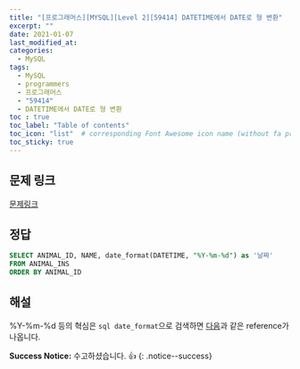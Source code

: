 ```yaml
---
title: "[프로그래머스][MYSQL][Level 2][59414] DATETIME에서 DATE로 형 변환"
excerpt: ""
date: 2021-01-07
last_modified_at: 
categories:
  - MySQL
tags:
  - MySQL
  - programmers
  - 프로그래머스
  - "59414"
  - DATETIME에서 DATE로 형 변환
toc : true
toc_label: "Table of contents"
toc_icon: "list"  # corresponding Font Awesome icon name (without fa prefix)
toc_sticky: true
---
```


## 문제 링크

[문제링크](https://programmers.co.kr/learn/courses/30/lessons/59414)   

## 정답

```sql
SELECT ANIMAL_ID, NAME, date_format(DATETIME, "%Y-%m-%d") as '날짜'
FROM ANIMAL_INS
ORDER BY ANIMAL_ID
```

## 해설

%Y-%m-%d 등의 혁심은 `sql date_format`으로 검색하면 [다음](https://www.w3schools.com/sql/func_mysql_date_format.asp)과 같은 reference가 나옵니다.  

**Success Notice:**
수고하셨습니다. :+1:
{: .notice--success}